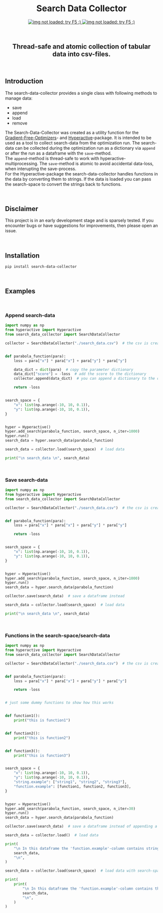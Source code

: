 <H1 align="center">
    Search Data Collector
</H1>


<p align="center">
  <a href="https://github.com/SimonBlanke/search-data-collector/actions">
    <img src="https://github.com/SimonBlanke/search-data-collector/actions/workflows/tests.yml/badge.svg?branch=main" alt="img not loaded: try F5 :)">
  </a>
  <a href="https://app.codecov.io/gh/SimonBlanke/search-data-collector">
    <img src="https://img.shields.io/codecov/c/github/SimonBlanke/search-data-collector/main&logo=codecov" alt="img not loaded: try F5 :)">
  </a>
</p>


<br>

<H2 align="center">
    Thread-safe and atomic collection of tabular data into csv-files.
</H2>

<br>

## Introduction

The search-data-collector provides a single class with following methods to manage data:
 - save
 - append
 - load
 - remove

The Search-Data-Collector was created as a utility function for the [Gradient-Free-Optimizers](https://github.com/SimonBlanke/Gradient-Free-Optimizers)- and [Hyperactive](https://github.com/SimonBlanke/Hyperactive)-package. It is intended to be used as a tool to collect search-data from the optimization run. The search-data can be collected during the optimization run as a dictionary via `append` or after the run as a dataframe with the `save`-method. <br>
The `append`-method is thread-safe to work with hyperactive-multiprocessing. The `save`-method is atomic to avoid accidental data-loss, when interupting the save-process. <br>
For the Hyperactive-package the search-data-collector handles functions in the data by converting them to strings. If the data is loaded you can pass the search-space to convert the strings back to functions. 



<br>

## Disclaimer

This project is in an early development stage and is sparsely tested. If you encounter bugs or have suggestions for improvements, then please open an issue.


<br>

## Installation

```console
pip install search-data-collector 
```


<br>

## Examples


<br>

### Append search-data

```python
import numpy as np
from hyperactive import Hyperactive
from search_data_collector import SearchDataCollector

collector = SearchDataCollector("./search_data.csv")  # the csv is created automatically


def parabola_function(para):
    loss = para["x"] * para["x"] + para["y"] * para["y"]

    data_dict = dict(para)  # copy the parameter dictionary
    data_dict["score"] = -loss  # add the score to the dictionary
    collector.append(data_dict)  # you can append a dictionary to the csv

    return -loss


search_space = {
    "x": list(np.arange(-10, 10, 0.1)),
    "y": list(np.arange(-10, 10, 0.1)),
}


hyper = Hyperactive()
hyper.add_search(parabola_function, search_space, n_iter=1000)
hyper.run()
search_data = hyper.search_data(parabola_function)

search_data = collector.load(search_space)  # load data

print("\n search_data \n", search_data)
```


<br>

### Save search-data

```python
import numpy as np
from hyperactive import Hyperactive
from search_data_collector import SearchDataCollector

collector = SearchDataCollector("./search_data.csv")  # the csv is created automatically


def parabola_function(para):
    loss = para["x"] * para["x"] + para["y"] * para["y"]

    return -loss


search_space = {
    "x": list(np.arange(-10, 10, 0.1)),
    "y": list(np.arange(-10, 10, 0.1)),
}


hyper = Hyperactive()
hyper.add_search(parabola_function, search_space, n_iter=1000)
hyper.run()
search_data = hyper.search_data(parabola_function)

collector.save(search_data)  # save a dataframe instead

search_data = collector.load(search_space)  # load data

print("\n search_data \n", search_data)
```



<br>

### Functions in the search-space/search-data

```python
import numpy as np
from hyperactive import Hyperactive
from search_data_collector import SearchDataCollector

collector = SearchDataCollector("./search_data.csv")  # the csv is created automatically


def parabola_function(para):
    loss = para["x"] * para["x"] + para["y"] * para["y"]

    return -loss


# just some dummy functions to show how this works


def function1():
    print("this is function1")


def function2():
    print("this is function2")


def function3():
    print("this is function3")


search_space = {
    "x": list(np.arange(-10, 10, 0.1)),
    "y": list(np.arange(-10, 10, 0.1)),
    "string.example": ["string1", "string2", "string3"],
    "function.example": [function1, function2, function3],
}


hyper = Hyperactive()
hyper.add_search(parabola_function, search_space, n_iter=30)
hyper.run()
search_data = hyper.search_data(parabola_function)

collector.save(search_data)  # save a dataframe instead of appending a dictionary

search_data = collector.load()  # load data

print(
    "\n In this dataframe the 'function.example'-column contains strings, which are the '__name__' of the functions. \n search_data \n ",
    search_data,
    "\n",
)

search_data = collector.load(search_space)  # load data with search-space

print(
    print(
        "\n In this dataframe the 'function.example'-column contains the functions again. \n search_data \n ",
        search_data,
        "\n",
    )
)
```
